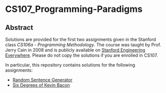 # CS107_Programming-Paradigms
## Abstract
Solutions are provided for the first two assignments given in the Stanford class *CS106a - Programming Methodology*. The course was taught by Prof. Jerry Cain in 2008 and is publicly available on [Stanford Engineering Everywhere](https://see.stanford.edu/Course/CS107). Please do not copy the solutions if you are enrolled in CS107.

In particular, this repository contains solutions for the following assignments:
+ [Random Sentence Generator](https://github.com/tobiaslutz/CS107_Programming-Paradigms/blob/master/Assignment_1/04-Assignment-1-RSG.pdf)
+ [Six Degrees of Kevin Bacon](https://github.com/tobiaslutz/CS106a_Programming-Methodology/blob/master/Assignment_2/09-Assignment-2-Six-Degree.pdf)
